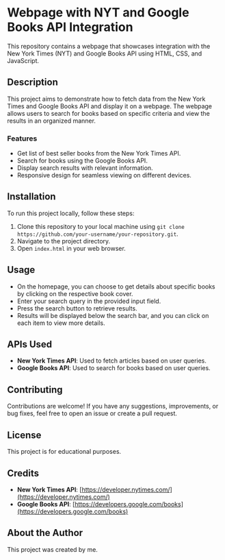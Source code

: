 # Webpage with NYT and Google Books API Integration

This repository contains a webpage that showcases integration with the New York Times (NYT) and Google Books API using HTML, CSS, and JavaScript.

## Description

This project aims to demonstrate how to fetch data from the New York Times and Google Books API and display it on a webpage. The webpage allows users to search for books based on specific criteria and view the results in an organized manner.

### Features

- Get list of best seller books from the New York Times API.
- Search for books using the Google Books API.
- Display search results with relevant information.
- Responsive design for seamless viewing on different devices.

## Installation

To run this project locally, follow these steps:

1. Clone this repository to your local machine using `git clone https://github.com/your-username/your-repository.git`.
2. Navigate to the project directory.
3. Open `index.html` in your web browser.

## Usage

- On the homepage, you can choose to get details about specific books by clicking on the respective book cover.
- Enter your search query in the provided input field.
- Press the search button to retrieve results.
- Results will be displayed below the search bar, and you can click on each item to view more details.

## APIs Used

- **New York Times API**: Used to fetch articles based on user queries.
- **Google Books API**: Used to search for books based on user queries.

## Contributing

Contributions are welcome! If you have any suggestions, improvements, or bug fixes, feel free to open an issue or create a pull request.

## License

This project is for educational purposes.

## Credits

- **New York Times API**: [https://developer.nytimes.com/](https://developer.nytimes.com/)
- **Google Books API**: [https://developers.google.com/books](https://developers.google.com/books)

## About the Author

This project was created by me.

